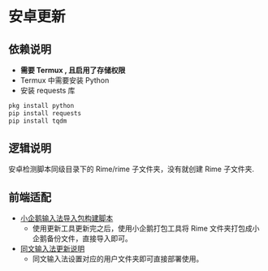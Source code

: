 # 安卓更新

## 依赖说明

- **需要 Termux , 且启用了存储权限**
- Termux 中需要安装 Python
- 安装 requests 库

```bash
pkg install python
pip install requests
pip install tqdm
```

## 逻辑说明

安卓检测脚本同级目录下的 Rime/rime 子文件夹，没有就创建 Rime 子文件夹.

## 前端适配

- [小企鹅输入法导入包构建脚本](Fcitx5-For-Android/README.md)
  - 使用更新工具更新完之后，使用小企鹅打包工具将 Rime 文件夹打包成小企鹅备份文件，直接导入即可。
- [同文输入法更新说明](trime/README.md)
  - 同文输入法设置对应的用户文件夹即可直接部署使用。
